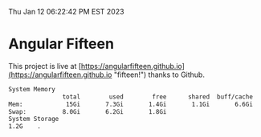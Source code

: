 Thu Jan 12 06:22:42 PM EST 2023

# Angular Fifteen


This project is live at [https://angularfifteen.github.io](https://angularfifteen.github.io "fifteen!") thanks to Github.

```bash
System Memory
               total        used        free      shared  buff/cache   available
Mem:            15Gi       7.3Gi       1.4Gi       1.1Gi       6.6Gi       6.5Gi
Swap:          8.0Gi       6.2Gi       1.8Gi
System Storage
1.2G	.
